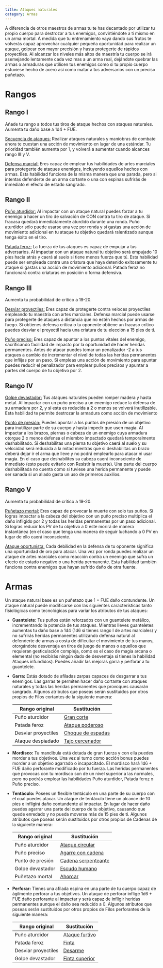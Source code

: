 ```yaml
---
title: Ataques naturales
category: Armas
---
```


A diferencia de otros maestros de armas tu te has decantado por utilizar tu propio cuerpo para destrozar a tus enemigos, convirtiéndote a ti mismo en un arma mortal. A medida que tu entrenamiento vaya dando sus frutos te volverás capaz aprovechar cualquier pequeña oportunidad para realizar un ataque, golpear con mayor precisión  y hasta protegerte de rápidos proyectiles. Al alcanzar los niveles más altos de maestría tu cuerpo se irá asemejando lentamente cada vez mas a un arma real, dejándote quebrar las armas o armaduras que utilicen tus enemigos como si tu propio cuerpo estuviese hecho de acero así como matar a tus adversarios con un preciso puñetazo.

# Rangos

## Rango I

Añade tu rango a todos tus tiros de ataque hechos con ataques naturales. Aumenta tu daño base a 1d4 + FUE.

<u>Secuencia de ataques:</u> Realizar ataques naturales y maniobras de combate ahora te cuestan una acción de movimiento en lugar de una estándar. Tu prioridad también aumenta por 1, y volverá a aumentar cuando alcances rango III y V. 

<u>Defensa marcial:</u> Eres capaz de emplear tus habilidades de artes marciales para protegerte de ataques enemigos, incluyendo aquellos hechos con armas. Esta habilidad funciona de la misma manera que una parada, pero si intentas defenderte de un arma cortante o una con espinas sufrirás de inmediato el efecto de estado sangrado.

## Rango II

<u>Puño aturdidor:</u> Al impactar con un ataque natural puedes forzar a tu enemigo a hacer un tiro de salvación de CON contra tu tiro de ataque. Si fracasa quedará inmediatamente aturdido durante una ronda. Puño aturdidor sólo puede usarse una vez por ronda y si gastas una acción de movimiento adicional en tu ataque tu objetivo quedará ralentizado aunque tenga éxito en el tiro.

<u>Patada feroz:</u> La fuerza de tus ataques es capaz de empujar a tus adversarios. Al impactar con un ataque natural tu objetivo será empujado 10 pies hacia atrás y caerá al suelo si tiene menos fuerza que tú. Esta habilidad puede ser empleada contra una criatura que haya detenido exitosamente tu ataque si gastas una acción de movimiento adicional. Patada feroz no funcionará contra criaturas en posición o forma defensiva.

## Rango III

Aumenta tu probabilidad de crítico a 19-20.

<u>Desviar proyectiles:</u> Eres capaz de protegerte contra veloces proyectiles empleando tu maestría con artes marciales. Defensa marcial puede usarse para protegerte de ataques a distancia que no estén hechos por armas de fuego. Si obtienes defensa crítica o tu oponente obtiene un fracaso crítico puedes desviar el proyectil hacia una criatura de tu elección a 15 pies de ti.

<u>Puño preciso:</u> Eres capaz de apuntar a los puntos vitales del enemigo, sacrificando facilidad de impacto por la oportunidad de hacer heridas permanentes. Antes de atacar puedes tomar un penalizador -2 a tus ataques a cambio de incrementar el nivel de todas las heridas permanentes que inflijas por un paso. Si empleas una acción de movimiento para apuntar puedes reducir el penalizador para emplear puños precisos y apuntar a partes del cuerpo de tu objetivo por 2.

## Rango IV

<u>Golpe devastador:</u> Tus ataques naturales pueden romper madera y hasta metal. Al impactar con un puño preciso a un enemigo reduce la defensa de su armadura por 2, y si esta es reducida a 2 o menos se volverá inutilizable. Esta habilidad te permite destrozar la armadura como acción de movimiento

<u>Punto de presión:</u> Puedes apuntar a los puntos de presión de un objetivo para inutilizar parte de su cuerpo y hasta impedir que usen magia. Al impactar a los brazos, piernas o cabeza de un enemigo cuya armadura otorgue 2 o menos defensa el miembro impactado quedará temporalmente deshabilitado. Si deshabilitas una pierna tu objetivo caerá al suelo y su velocidad será reducida a la mitad mientras que si deshabilitas un brazo deberá dejar ir el arma que lleve y no podrá emplearlo para atacar ni usar magia. En el caso que deshabilites su cabeza caerá inconsciente de inmediato (esto puede evitarlo con Resistir la muerte). Una parte del cuerpo deshabilitada no cuenta como si tuviese una herida permanente y puede ser sanada si un aliado gasta un uso de primeros auxilios.

## Rango V 

Aumenta tu probabilidad de crítico a 19-20.

<u>Puñetazo mortal:</u> Eres capaz de provocar la muerte con solo tus puños. Si logras impactar a la cabeza del objetivo con un puño preciso multiplica el daño infligido por 2 y todas las heridas permanentes por un paso adicional. Si logras reducir los PV de tu objetivo a 0 este morirá de manera instantánea (en el caso que tenga una manera de seguir luchando a 0 PV en lugar de ello caerá inconsciente.

<u>Ataque oportunista:</u> Cada debilidad en la defensa de tu oponente significa una oportunidad de oro para atacar. Una vez por ronda puedes realizar un ataque de artes marciales como reacción contra un enemigo que sufra un efecto de estado negativo o una herida permanente. Esta habilidad también funciona contra enemigos que hayan sufrido daño de otra fuente.

# Armas

Un ataque natural base es un puñetazo que 1 + FUE daño contundente. Un ataque natural puede modificarse con las siguientes características tanto fisiológicas como tecnológicas para variar los atributos de tus ataques:

- **Guantelete**: Tus puños están reforzados con un guantelete metálico, incrementando la potencia de tus ataques. Mientras lleves guanteletes aumentas tu daño base a 1d4 (1d6 si tienes rango I de artes marciales) y no sufrirás heridas permanentes utilizando defensa natural al defenderte de armas a costa de dificultar el movimiento de tus manos, otorgándote desventaja en tiros de juego de manos o aquellos que requieran gesticulación compleja, como es el caso de magia arcana o elemental (no recibirás ningún dado de desventaja si tienes la habilidad Ataques infundidos). Puedes añadir las mejoras garra y perforar a tu guantelete.

- **Garra:** Estás dotado de afiladas zarpas capaces de desgarrar a tus enemigos. Las garras te permiten hacer daño cortante con ataques naturales y todas las heridas permanentes que provoques causarán sangrado. Algunos atributos que poseas serán sustituidos por otros propios de Filos cortantes de la siguiente manera:

  | Rango original      | Sustitución                                                  |
  | ------------------- | ------------------------------------------------------------ |
  | Puño aturdidor      | [Gran corte](https://raldamain.com/rules/Rangos/Armas/filos%20cortantes.html#rango-ii) |
  | Patada feroz        | [Ataque poderoso](https://raldamain.com/rules/Rangos/Armas/filos%20cortantes.html#rango-ii) |
  | Desviar proyectiles | [Choque de espadas](https://raldamain.com/rules/Rangos/Armas/filos%20cortantes.html#rango-iii) |
  | Ataque despiadado   | [Tajo cercenador](https://raldamain.com/rules/Rangos/Armas/filos%20cortantes.html#rango-v) |

- **Mordisco:** Tu mandíbula está dotada de gran fuerza y con ella puedes morder a tus objetivos. Una vez al turno como acción bonus puedes morder a un objetivo agarrado o incapacitado. El mordisco hará 1d6 + FUE daño perforante modificado por tu fuerza. Las heridas permanentes que provocas con tu mordisco son de un nivel superior a las normales, pero no podrás emplear las habilidades Puño aturdidor, Patada feroz o Puño preciso.

- **Tentáculo:** Posees un flexible tentáculo en una parte de su cuerpo con el cual puedes atacar. Un ataque de tentáculo tiene un alcance de 10 pies e infligirá daño contundente al impactar. En lugar de hacer daño puedes agarrar una parte del cuerpo de tu objetivo, causando que quede enredado y no pueda moverse más de 15 pies de ti. Algunos atributos que poseas serán sustituidos por otros propios de Cadenas de la siguiente manera:

  | Rango original   | Sustitución                                                  |
  | ---------------- | ------------------------------------------------------------ |
  | Puño aturdidor   | [Ataque circular](https://raldamain.com/rules/Rangos/Armas/cadenas.html#rango-ii) |
  | Puño preciso     | [Agarre con cadena](https://raldamain.com/rules/Rangos/Armas/cadenas.html#rango-iii) |
  | Punto de presión | [Cadena serpenteante](https://raldamain.com/rules/Rangos/Armas/cadenas.html#rango-iv) |
  | Golpe devastador | [Escudo humano](https://raldamain.com/rules/Rangos/Armas/cadenas.html#rango-iv) |
  | Puñetazo mortal  | [Ahorcar ](https://raldamain.com/rules/Rangos/Armas/cadenas.html#rango-v) |

- **Perforar:** Tienes una afilada espina en una parte de tu cuerpo capaz de ágilmente perforar a tus objetivos. Un ataque de perforar inflige 1d6 + FUE daño perforante al impactar y será capaz de infligir heridas permanentes aunque el daño sea reducido a 0. Algunos atributos que poseas serán sustituidos por otros propios de Filos perforantes de la siguiente manera:

  | Rango original      | Sustitución                                                  |
  | ------------------- | ------------------------------------------------------------ |
  | Puño aturdidor      | [Ataque furtivo](https://raldamain.com/rules/Rangos/Armas/filos%20perforantes.html#rango-i) |
  | Patada feroz        | [Finta](https://raldamain.com/rules/Rangos/Armas/filos%20perforantes.html#rango-ii) |
  | Desviar proyectiles | [Desarme](https://raldamain.com/rules/Rangos/Armas/filos%20perforantes.html#rango-iii) |
  | Golpe devastador    | [Finta superior](https://raldamain.com/rules/Rangos/Armas/filos%20perforantes.html#rango-iv) |

